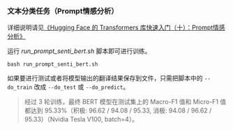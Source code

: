 ### 文本分类任务（Prompt情感分析）

详细说明请见[《Hugging Face 的 Transformers 库快速入门（十）：Prompt情感分析》](https://xiaosheng.run/2022/10/10/transformers-note-10.html)

运行 *run_prompt_senti_bert.sh* 脚本即可进行训练。

```
bash run_prompt_senti_bert.sh
```

如果要进行测试或者将模型输出的翻译结果保存到文件，只需把脚本中的 `--do_train` 改成 `--do_test` 或 `--do_predict`。

> 经过 3 轮训练，最终 BERT 模型在测试集上的 Macro-F1 值和 Micro-F1 值都达到  95.33%（积极: 96.62 / 94.08 / 95.33, 消极: 94.08 / 96.62 / 95.33）（Nvidia Tesla V100, batch=4）。
